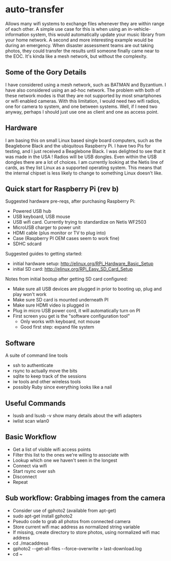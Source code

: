 auto-transfer
=============

Allows many wifi systems to exchange files whenever they are within range of each other. A simple use case for this is when using an in-vehicle-information system, this would automatically update your music library from your home network. A second and more 
interesting example would be during an emergency. When disaster assessment teams are out taking photos, they could transfer the results until someone finally came near to the EOC. It's kinda like a mesh network, but without the complexity.


Some of the Gory Details
-------------------------

I have considered using a mesh network, such as BATMAN and Byzantium. I have also considered using an ad-hoc network. The problem with both of these network modes is that they are not supported by most smartphones or wifi enabled cameras. With this limitation, I 
would need two wifi radios, one for camera to system, and one between systems. Well, if I need two anyway, perhaps I should just use one as client and one as access point.

Hardware
--------
I am basing this on small Linux based single board computers, such as the Beaglebone Black and the ubiquitous Raspberry Pi. I have two Pis for testing, and I just received a Beaglebone Black. I was delighted to 
see that it was made in the USA ! 
Radios will be USB dongles. Even within the USB dongles there are a lot of choices. I am currently looking at the Netis line of cards, as they list Linux as a supported operating system. This means that the internal 
chipset is less likely to change to something Linux doesn't like. 

Quick start for Raspberry Pi (rev b)
------------------------------------

Suggested hardware pre-reqs, after purchasing Raspberry Pi:
* Powered USB hub
* USB keyboard, USB mouse
* USB wifi card.  Currently trying to standardize on Netis WF2503
* MicroUSB charger to power unit
* HDMI cable (plus monitor or TV to plug into)
* Case (Raspberry PI OEM cases seem to work fine)
* SDHC sdcard

Suggested guides to getting started:
* initial hardware setup: http://elinux.org/RPi_Hardware_Basic_Setup
* initial SD card: http://elinux.org/RPi_Easy_SD_Card_Setup

Notes from initial bootup after getting SD card configured:
* Make sure all USB devices are plugged in prior to booting up, plug and play won't work
* Make sure SD card is mounted underneath PI
* Make sure HDMI video is plugged in
* Plug in micro USB power cord, it will automatically turn on PI
* First screen you get is the "software configuration tool"
  * Only works with keyboard, not mouse
  * Good first step: expand file system

Software
--------
A suite of command line tools
* ssh to authenticate
* rsync to actually move the bits
* sqlite to keep track of the sessions
* iw tools and other wireless tools
* possibly Ruby since everything looks like a nail

Useful Commands
---------------
* lsusb and lsusb -v show many details about the wifi adapters
* iwlist scan wlan0

Basic Workflow
--------------
* Get a list of visible wifi access points
* Filter this list to the ones we're willing to associate with
* Lookup which one we haven't seen in the longest
* Connect via wifi
* Start rsync over ssh
* Disconnect
* Repeat

Sub workflow: Grabbing images from the camera
--------------
* Consider use of gphoto2 (available from apt-get)
 * sudo apt-get install gphoto2
* Pseudo code to grab all photos from connected camera
 * Store current wifi mac address as normalized string variable
 * If missing, create directory to store photos, using normalized wifi mac address
 * cd ./macaddress
 * gphoto2 --get-all-files --force-overwrite > last-download.log
 * cd ~

